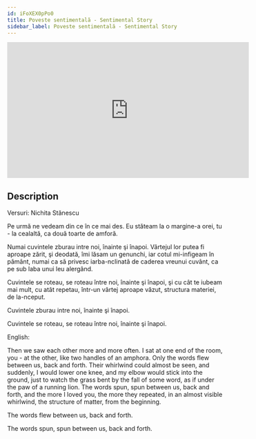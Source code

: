 ```yaml
---
id: iFoXEX0pPo0
title: Poveste sentimentală - Sentimental Story
sidebar_label: Poveste sentimentală - Sentimental Story
---
```


<iframe
  width="560"
  height="315"
  src="https://www.youtube.com/embed/iFoXEX0pPo0"
  title="YouTube video player"
  frameborder="0"
  allow="accelerometer; autoplay; clipboard-write; encrypted-media; gyroscope; picture-in-picture; web-share"
  referrerpolicy="strict-origin-when-cross-origin"
  allowfullscreen
></iframe>

## Description

Versuri: Nichita Stănescu

Pe urmă ne vedeam din ce în ce mai des.
Eu stăteam la o margine-a orei,
tu - la cealaltă,
ca două toarte de amforă.

Numai cuvintele zburau intre noi,
înainte şi înapoi.
Vârtejul lor putea fi aproape zărit,
şi deodată,
îmi lăsam un genunchi,
iar cotul mi-infigeam în pământ,
numai ca să privesc iarba-nclinată
de caderea vreunui cuvânt,
ca pe sub laba unui leu alergând.

Cuvintele se roteau, se roteau între noi,
înainte şi înapoi,
şi cu cât te iubeam mai mult, cu atât
repetau, într-un vârtej aproape văzut,
structura materiei, de la-nceput.

Cuvintele zburau intre noi,
înainte şi înapoi.

Cuvintele se roteau, se roteau între noi,
înainte şi înapoi.

English:

Then we saw each other more and more often.
I sat at one end of the room,
you - at the other,
like two handles of an amphora.
Only the words flew between us,
back and forth.
Their whirlwind could almost be seen,
and suddenly,
I would lower one knee,
and my elbow would stick into the ground,
just to watch the grass bent
by the fall of some word,
as if under the paw of a running lion.
The words spun, spun between us,
back and forth,
and the more I loved you,
the more
they repeated, in an almost visible whirlwind,
the structure of matter, from the beginning.

The words flew between us,
back and forth.

The words spun, spun between us,
back and forth.
